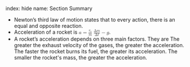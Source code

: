 index: hide
name: Section Summary

  * Newton’s third law of motion states that to every action, there is an equal and opposite reaction.
  * Acceleration of a rocket is <math xmlns:q="http://cnx.rice.edu/qml/1.0" xmlns:fo="urn:oasis:names:tc:opendocument:xmlns:xsl-fo-compatible:1.0" xmlns:m="http://www.w3.org/1998/Math/MathML" xmlns:md="http://cnx.rice.edu/mdml" xmlns="http://cnx.rice.edu/cnxml"><semantics><mrow><mrow><mrow><mrow><mi>a</mi><mo stretchy="false">=</mo><mfrac><mrow> <msub>  <mi>v</mi>  <mtext>e</mtext> </msub></mrow><mi>m</mi></mfrac></mrow><mspace width="0.25em"/><mrow><mfrac><mrow><mtext>Δ</mtext><mi>m</mi></mrow><mrow><mtext>Δ</mtext><mi>t</mi></mrow></mfrac><mo stretchy="false">−</mo><mi>g</mi></mrow></mrow></mrow><mrow/></mrow><annotation encoding="StarMath 5.0"> size 12&#123;a= &#123;  &#123;v&quot;&quot; lSub &#123; size 8&#123;e&#125; &#125; &#125;  over  &#123;m&#125; &#125;  &#123;  &#123;Δm&#125;  over  &#123;Δt&#125; &#125;  - g&#125; &#123;&#125;</annotation></semantics></math>.
  * A rocket’s acceleration depends on three main factors. They are The greater the exhaust velocity of the gases, the greater the acceleration. The faster the rocket burns its fuel, the greater its acceleration. The smaller the rocket's mass, the greater the acceleration. 
